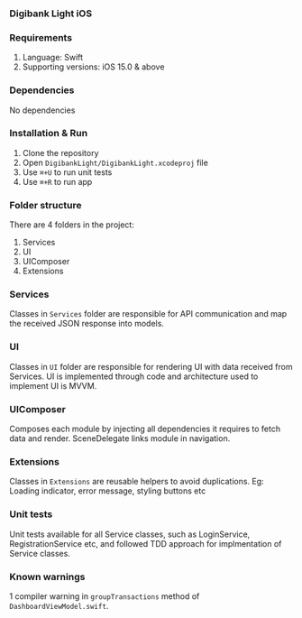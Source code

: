 ### Digibank Light iOS

### Requirements

1. Language: Swift
2. Supporting versions: iOS 15.0 & above

### Dependencies

No dependencies

### Installation & Run

1. Clone the repository
2. Open `DigibankLight/DigibankLight.xcodeproj` file 
3. Use `⌘+U` to run unit tests
4. Use `⌘+R` to run app

### Folder structure

There are 4 folders in the project:
1. Services
2. UI 
3. UIComposer  
4. Extensions

### Services

Classes in `Services` folder are responsible for API communication and map the received JSON response into models.

### UI

Classes in `UI` folder are responsible for rendering UI with data received from Services.
UI is implemented through code and architecture used to implement UI is MVVM.

### UIComposer

Composes each module by injecting all dependencies it requires to fetch data and render.
SceneDelegate links module in navigation.

### Extensions

Classes in `Extensions` are reusable helpers to avoid duplications.
Eg: Loading indicator, error message, styling buttons etc

### Unit tests

Unit tests available for all Service classes, such as LoginService, RegistrationService etc, and followed TDD approach for implmentation of Service classes. 

### Known warnings

1 compiler warning in `groupTransactions` method of `DashboardViewModel.swift`.



